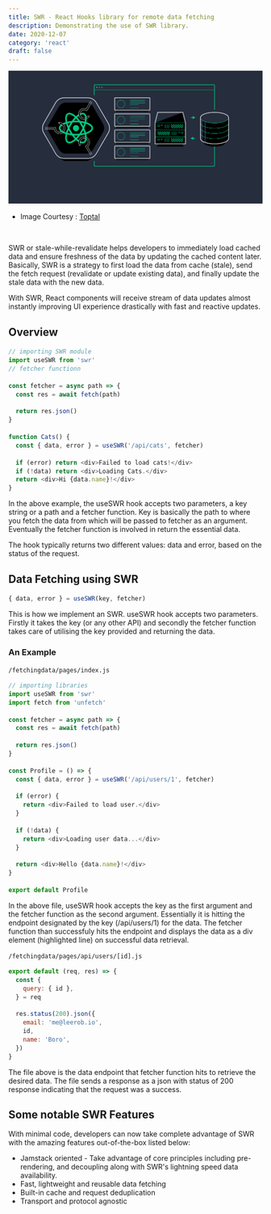```yaml
---
title: SWR - React Hooks library for remote data fetching
description: Demonstrating the use of SWR library.
date: 2020-12-07
category: 'react'
draft: false
---
```


![cover](./assets/SWR.png)

- Image Courtesy : [Toptal](https://www.toptal.com/react-hooks/stale-while-revalidate)

<br/>

SWR or stale-while-revalidate helps developers to immediately load cached data and ensure freshness of the data by updating the cached content later. Basically, SWR is a strategy to first load the data from cache (stale), send the fetch request (revalidate or update existing data), and finally update the stale data with the new data.

With SWR, React components will receive stream of data updates almost instantly improving UI experience drastically with fast and reactive updates.

## Overview

```javascript
// importing SWR module
import useSWR from 'swr'
// fetcher functionn

const fetcher = async path => {
  const res = await fetch(path)

  return res.json()
}

function Cats() {
  const { data, error } = useSWR('/api/cats', fetcher)

  if (error) return <div>Failed to load cats!</div>
  if (!data) return <div>Loading Cats.</div>
  return <div>Hi {data.name}!</div>
}
```

In the above example, the useSWR hook accepts two parameters, a key string or a path and a fetcher function. Key is basically the path to where you fetch the data from which will be passed to fetcher as an argument. Eventually the fetcher function is involved in return the essential data.

The hook typically returns two different values: data and error, based on the status of the request.

## Data Fetching using SWR

```javascript
{ data, error } = useSWR(key, fetcher)
```

This is how we implement an SWR. useSWR hook accepts two parameters. Firstly it takes the key (or any other API) and secondly the fetcher function takes care of utilising the key provided and returning the data.

### An Example

`/fetchingdata/pages/index.js`

```javascript {22}
// importing libraries
import useSWR from 'swr'
import fetch from 'unfetch'

const fetcher = async path => {
  const res = await fetch(path)

  return res.json()
}

const Profile = () => {
  const { data, error } = useSWR('/api/users/1', fetcher)

  if (error) {
    return <div>Failed to load user.</div>
  }

  if (!data) {
    return <div>Loading user data...</div>
  }

  return <div>Hello {data.name}!</div>
}

export default Profile
```

In the above file, useSWR hook accepts the key as the first argument and the fetcher function as the second argument. Essentially it is hitting the endpoint designated by the key (/api/users/1) for the data. The fetcher function than successfuly hits the endpoint and displays the data as a div element (highlighted line) on successful data retrieval.

`/fetchingdata/pages/api/users/[id].js`

```javascript
export default (req, res) => {
  const {
    query: { id },
  } = req

  res.status(200).json({
    email: 'me@leerob.io',
    id,
    name: 'Boro',
  })
}
```

The file above is the data endpoint that fetcher function hits to retrieve the desired data. The file sends a response as a json with status of 200 response indicating that the request was a success.

## Some notable SWR Features

With minimal code, developers can now take complete advantage of SWR with the amazing features out-of-the-box listed below:

- Jamstack oriented - Take advantage of core principles including pre-rendering, and decoupling along with SWR's lightning speed data availability.
- Fast, lightweight and reusable data fetching
- Built-in cache and request deduplication
- Transport and protocol agnostic
